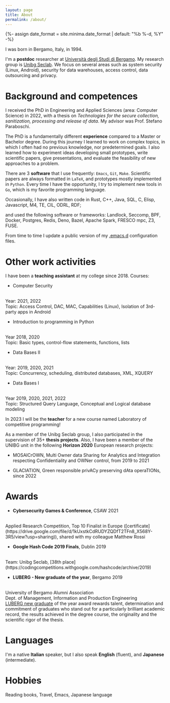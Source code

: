 ```yaml
---
layout: page
title: About
permalink: /about/
---
```

{%- assign date_format = site.minima.date_format | default: "%b %-d, %Y" -%}	

I was born in Bergamo, Italy, in 1994.

I'm a **postdoc** researcher at [Università degli Studi di
Bergamo](https://en.unibg.it/). My research group is [Unibg
Seclab](https://seclab.unibg.it/). We focus on several areas such as
system security (Linux, Android), security for data warehouses, access
control, data outsourcing and privacy.

# Background and competences

I received the PhD in Engineering and Applied Sciences (area: Computer
Science) in 2022, with a thesis on *Technologies for the secure
collection, sanitization, processing and release of data*. My advisor
was Prof. Stefano Paraboschi.

The PhD is a fundamentally different **experience** compared to a
Master or Bachelor degree. During this journey I learned to work on
complex topics, in which I often had no previous knowledge, nor
predetermined goals. I also learned how to experiment ideas developing
small prototypes, write scientific papers, give presentations, and
evaluate the feasibility of new approaches to a problem.

There are 3 **software** that I use frequently: `Emacs`, `Git`,
`Make`. Scientific papers are always formatted in `LaTeX`, and
prototypes mostly implemented in `Python`. Every time I have the
opportunity, I try to implement new tools in `Go`, which is my
favorite programming language.

Occasionally, I have also written code in Rust, C++, Java, SQL, C,
Elisp, Javascript, M4, TE, CIL, ODRL, RDF;

and used the following software or frameworks: Landlock, Seccomp, BPF,
Docker, Postgres, Redis, Deno, Bazel, Apache Spark, FRESCO mpc, Z3,
FUSE.

From time to time I update a public version of my
[.emacs.d](https://github.com/dariofad/dot-emacs) configuration files.

# Other work activities

I have been a **teaching assistant** at my college since 2018. Courses:

* Computer Security
<br>
Year: 2021, 2022
<br>
Topic: Access Control, DAC, MAC, Capabilities (Linux), Isolation of
3rd-party apps in Android

* Introduction to programming in Python
<br>
Year 2018, 2020
<br>
Topic: Basic types, control-flow statements, functions, lists

* Data Bases II
<br>
Year: 2019, 2020, 2021
<br>
Topic: Concurrency, scheduling, distributed databases, XML, XQUERY

* Data Bases I
<br>
Year 2019, 2020, 2021, 2022
<br>
Topic: Structured Query Language, Conceptual and Logical database modeling

In 2023 I will be the **teacher** for a new course named Laboratory of
competitive programming!

As a member of the Unibg Seclab group, I also participated in the
supervision of 35+ **thesis projects**. Also, I have been a member of
the UNIBG unit in the following **Horizon 2020** European research
projects:

* MOSAICrOWN, Multi Owner data Sharing for Analytics and Integration
  respecting Confidentiality and OWNer control, from 2019 to 2021

* GLACIATION, Green responsible privACy preserving dAta operaTIONs, since 2022

# Awards

* **Cybersecurity Games & Conference**, CSAW 2021
<br>
Applied Research Competition, Top 10 Finalist in Europe ([certificate](https://drive.google.com/file/d/1kUxstkCdRUDYZQDfT2TFn8_X568Y-3R5/view?usp=sharing)), shared with my colleague Matthew Rossi

* **Google Hash Code 2019 Finals**, Dublin 2019
<br>
Team: Unibg Seclab, [38th place](https://codingcompetitions.withgoogle.com/hashcode/archive/2019)

* **LUBERG - New graduate of the year**, Bergamo 2019
<br>
University of Bergamo Alumni Association
<br>
Dept. of Management, Information and Production Engineering
<br>
<a href='http://www.luberg.it/eccellenze/proclamazione-neolaureati-dellanno-premio-agli-studi-2/'>LUBERG new graduate</a> of the year award rewards talent, determination and commitment of graduates who stand out for a particularly brilliant academic record, the results achieved in the degree course, the originality and the scientific rigor of the thesis.

# Languages

I'm a native **Italian** speaker, but I also speak **English**
(fluent), and **Japanese** (intermediate).

# Hobbies

Reading books, Travel, Emacs, Japanese language
